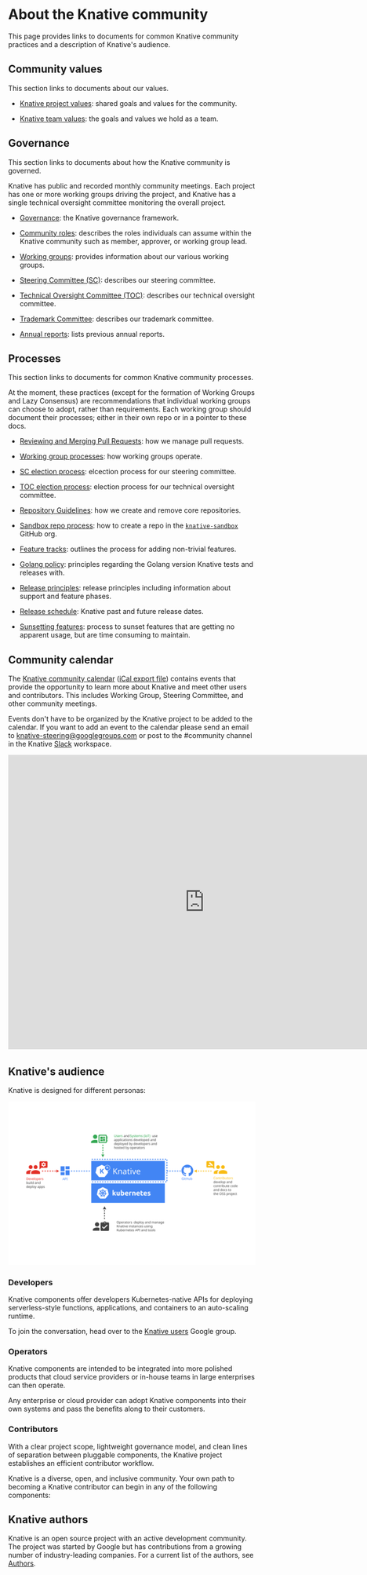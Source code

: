 # About the Knative community

This page provides links to documents for common Knative community practices and
a description of Knative's audience.

## Community values

This section links to documents about our values.

- [Knative project values](https://github.com/knative/community/blob/main/VALUES.md):
shared goals and values for the community.

- [Knative team values](https://github.com/knative/community/blob/main/TEAM-VALUES.md):
the goals and values we hold as a team.

## Governance

This section links to documents about how the Knative community is governed.

Knative has public and recorded monthly community meetings.
Each project has one or more working groups driving the project, and Knative has
a single technical oversight committee monitoring the overall project.

- [Governance](https://github.com/knative/community/blob/main/GOVERNANCE.md):
the Knative governance framework.

- [Community roles](https://github.com/knative/community/blob/main/ROLES.md):
describes the roles individuals can assume within the Knative community such as member, approver, or working group lead.

- [Working groups](https://github.com/knative/community/blob/main/working-groups/WORKING-GROUPS.md):
provides information about our various working groups.

- [Steering Committee (SC)](https://github.com/knative/community/blob/main/STEERING-COMMITTEE.md):
describes our steering committee.

- [Technical Oversight Committee (TOC)](https://github.com/knative/community/blob/main/TECH-OVERSIGHT-COMMITTEE.md):
describes our technical oversight committee.

- [Trademark Committee](https://github.com/knative/community/blob/main/TRADEMARK-COMMITTEE.md):
describes our trademark committee.

- [Annual reports](https://github.com/knative/community/tree/main/annual_reports):
lists previous annual reports.

## Processes

This section links to documents for common Knative community processes.

At the moment, these practices (except for the formation of Working Groups and Lazy Consensus) are recommendations that individual working groups can choose to adopt, rather than requirements.
Each working group should document their processes; either in their own repo or in a pointer to these docs.

- [Reviewing and Merging Pull Requests](https://github.com/knative/community/blob/main/REVIEWING.md):
how we manage pull requests.

- [Working group processes](https://github.com/knative/community/blob/main/mechanics/WORKING-GROUP-PROCESSES.md): how working groups operate.

- [SC election process](https://github.com/knative/community/blob/main/mechanics/SC.md):
elcection process for our steering committee.

- [TOC election process](https://github.com/knative/community/blob/main/mechanics/TOC.md):
election process for our technical oversight committee.

- [Repository Guidelines](https://github.com/knative/community/blob/main/REPOSITORY-GUIDELINES.md):
how we create and remove core repositories.

- [Sandbox repo process](https://github.com/knative/community/blob/main/mechanics/CREATING-A-SANDBOX-REPO.md):
how to create a repo in the [`knative-sandbox`](https://github.com/knative-sandbox) GitHub org.

- [Feature tracks](https://github.com/knative/community/blob/main/mechanics/FEATURE-TRACKS.md):
outlines the process for adding non-trivial features.

- [Golang policy](https://github.com/knative/community/blob/main/mechanics/GOLANG-POLICY.md):
principles regarding the Golang version Knative tests and releases with.

- [Release principles](https://github.com/knative/community/blob/main/mechanics/RELEASE-VERSIONING-PRINCIPLES.md#knative-release-principles):
release principles including information about support and feature phases.

- [Release schedule](https://github.com/knative/community/blob/main/mechanics/RELEASE-SCHEDULE.md):
Knative past and future release dates.

- [Sunsetting features](https://github.com/knative/community/blob/main/mechanics/SUNSETTING-FEATURES.md#knative-feature-sunsetting):
process to sunset features that are getting no apparent usage, but are time consuming to maintain.


## Community calendar

The [Knative community calendar](https://calendar.google.com/calendar/embed?src=knative.team_9q83bg07qs5b9rrslp5jor4l6s%40group.calendar.google.com) ([iCal export file](https://calendar.google.com/calendar/ical/knative.team_9q83bg07qs5b9rrslp5jor4l6s%40group.calendar.google.com/public/basic.ics))
contains events that provide the opportunity to learn more about Knative and meet other users and contributors. This includes Working Group, Steering Committee, and other community meetings.

Events don't have to be organized by the Knative project to be added to the calendar.
If you want to add an event to the calendar please send an email to
[knative-steering@googlegroups.com](mailto:knative-steering@googlegroups.com)
or post to the #community channel in the Knative [Slack](https://slack.knative.dev) workspace.

<iframe src="https://calendar.google.com/calendar/embed?src=knative.team_9q83bg07qs5b9rrslp5jor4l6s%40group.calendar.google.com&ctz=America%2FLos_Angeles" style="border: 0" width="800" height="600" frameborder="0" scrolling="no"></iframe>

## Knative's audience

Knative is designed for different personas:

![Diagram that displays different Audiences for Knative](images/knative-audience.svg)

### Developers

Knative components offer developers Kubernetes-native APIs for deploying
serverless-style functions, applications, and containers to an auto-scaling
runtime.

To join the conversation, head over to the
[Knative users](https://groups.google.com/d/forum/knative-users) Google group.

### Operators

Knative components are intended to be integrated into more polished products
that cloud service providers or in-house teams in large enterprises can then
operate.

Any enterprise or cloud provider can adopt Knative components into their own
systems and pass the benefits along to their customers.

### Contributors

With a clear project scope, lightweight governance model, and clean lines of
separation between pluggable components, the Knative project establishes an
efficient contributor workflow.

Knative is a diverse, open, and inclusive community.
Your own path to becoming a Knative contributor can begin in any of the
following components:

## Knative authors

Knative is an open source project with an active development community.
The project was started by Google but has contributions from a growing number of industry-leading companies.
For a current list of the authors, see [Authors](https://github.com/knative/serving/blob/main/AUTHORS).
